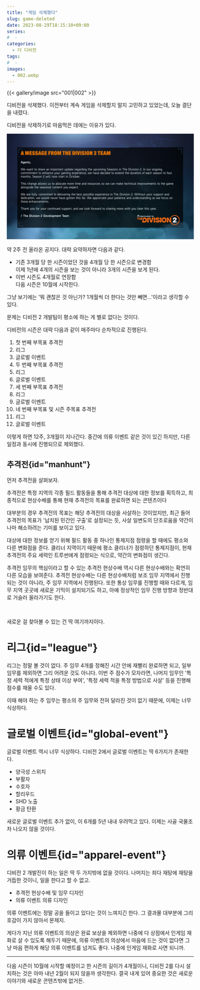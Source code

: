```yaml
---
title: "게임 삭제했다"
slug: game-deleted
date: 2023-08-29T18:15:10+09:00
series:
#  - 
categories:
  - 더 디비전
tags:
#  - 
images:
  - 002.webp
---
```


{{< gallery/image src="001|002" >}}

디비전을 삭제했다. 이전부터 계속 게임을 삭제할지 말지 고민하고 있었는데, 오늘 결단을 내렸다.

디비전을 삭제하기로 마음먹은 데에는 이유가 있다.

![](003.webp)

약 2주 전 올라온 공지다. 대략 요약하자면 다음과 같다.

* 기존 3개월 당 한 시즌이었던 것을 4개월 당 한 시즌으로 변경함  
  이제 1년에 4개의 시즌을 보는 것이 아니라 3개의 시즌을 보게 된다.
* 이번 시즌도 4개월로 연장함  
  다음 시즌은 10월에 시작한다.

그냥 보기에는 '뭐 괜찮은 것 아닌가? 1개월씩 더 한다는 것만 빼면...'이라고 생각할 수 있다.

문제는 디비전 2 개발팀이 평소에 하는 게 별로 없다는 것이다.

디비전의 시즌은 대략 다음과 같이 매주마다 순차적으로 진행된다.

1. 첫 번째 부목표 추격전
2. 리그
3. 글로벌 이벤트
4. 두 번째 부목표 추격전
5. 리그
6. 글로벌 이벤트
7. 세 번째 부목표 추격전
8. 리그
9. 글로벌 이벤트
10. 네 번째 부목표 및 시즌 주목표 추격전
11. 리그
12. 글로벌 이벤트

이렇게 하면 12주, 3개월이 지나간다. 중간에 의류 이벤트 같은 것이 있긴 하지만, 다른 일정과 동시에 진행되므로 제외했다.

## 추격전{id="manhunt"}

먼저 추격전을 살펴보자.

추격전은 특정 지역의 각종 필드 활동들을 통해 추격전 대상에 대한 정보를 획득하고, 최종적으로 현상수배를 통해 현재 추격전의 목표를 완료하면 되는 콘텐츠이다

대부분의 경우 추격전의 목표는 해당 추격전의 대상을 사살하는 것이었지만, 최근 들어 추격전의 목표가 '납치된 민간인 구출'로 설정되는 듯, 사살 일변도의 단조로움을 약간이나마 해소하려는 기미를 보이고 있다.

대상에 대한 정보를 얻기 위해 필드 활동 중 하나인 통제지점 점령을 할 때에도 평소와 다른 변화점을 준다. 클리너 지역이기 때문에 평소 클리너가 점령하던 통제지점이, 현재 추격전의 주요 세력인 트루썬에게 점령되는 식으로, 약간의 변화점이 생긴다.

추격전 임무의 핵심이라고 할 수 있는 추격전 현상수배 역시 다른 현상수배와는 확연히 다른 모습을 보여준다. 추격전 현상수배는 다른 현상수배처럼 보조 임무 지역에서 진행되는 것이 아니라, 주 임무 지역에서 진행된다. 또한 통상 임무를 진행할 때와 다르게, 임무 지역 곳곳에 새로운 기믹이 설치되기도 하고, 아예 정상적인 임무 진행 방향과 정반대로 거슬러 올라가기도 한다.

&nbsp;

새로운 걸 찾아볼 수 있는 건 딱 여기까지이다.

# 리그{id="league"}

리그는 정말 볼 것이 없다. 주 임무 4개를 정해진 시간 안에 재빨리 완료하면 되고, 일부 임무를 제외하면 그리 어려운 것도 아니다. 이번 주 점수가 모자라면, 나머지 임무인 '특정 세력 적에게 특정 상태 이상 부여', '특정 세력 적을 특정 방법으로 사살' 등을 진행해 점수를 채울 수도 있다.

이때 해야 하는 주 임무는 평소의 주 임무와 전혀 달라진 것이 없기 때문에, 이제는 너무 식상하다.

# 글로벌 이벤트{id="global-event"}

글로벌 이벤트 역시 너무 식상하다. 디비전 2에서 글로벌 이벤트는 딱 6가지가 존재한다.

* 양극성 스위치
* 부활자
* 수호자
* 할리우드
* SHD 노출
* 황금 탄환

새로운 글로벌 이벤트 추가 없이, 이 6개를 5년 내내 우려먹고 있다. 이제는 사골 국물조차 나오지 않을 것이다.

# 의류 이벤트{id="apparel-event"}

디비전 2 개발진이 하는 일은 딱 두 가지밖에 없을 것이다. 나머지는 죄다 재탕에 재탕을 거듭한 것이니, 일을 한다고 할 수 없고.

* 추격전 현상수배 및 임무 디자인
* 의류 이벤트 의류 디자인

의류 이벤트에는 정말 공을 들이고 있다는 것이 느껴지긴 한다. 그 결과물 대부분에 그리 호감이 가지 않아서 문제지.

게다가 지난 의류 이벤트의 의상은 완료 보상을 제외하면 나중에 다 상점에서 인게임 재화로 살 수 있도록 해두기 때문에, 의류 이벤트의 의상에서 마음에 드는 것이 없다면 그냥 마음 편하게 해당 의류 이벤트를 넘겨도 좋다. 나중에 인게임 재화로 사면 되니까.

***

다음 시즌이 10월에 시작할 예정이고 한 시즌의 길이가 4개월이니, 디비전 2를 다시 설치하는 것은 아마 내년 2월이 되지 않을까 생각한다. 결국 내게 있어 중요한 것은 새로운 이야기와 새로운 콘텐츠밖에 없거든.

